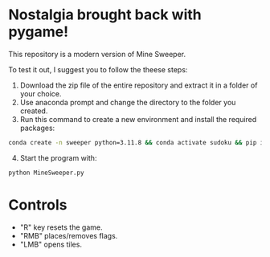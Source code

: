 # Nostalgia brought back with pygame!
This repository is a modern version of Mine Sweeper.

To test it out, I suggest you to follow the theese steps:

1. Download the zip file of the entire repository and extract it in a folder of your choice.
2. Use anaconda prompt and change the directory to the folder you created.
3. Run this command to create a new environment and install the required packages:
```bash
conda create -n sweeper python=3.11.8 && conda activate sudoku && pip install -r requirements.txt
```
4. Start the program with:
```bash
python MineSweeper.py
```
# Controls
- "R" key resets the game.
- "RMB" places/removes flags.
- "LMB" opens tiles.
